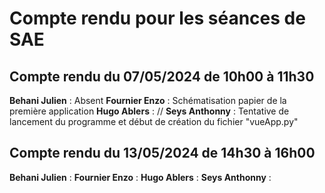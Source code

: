 # Compte rendu pour les séances de SAE

## Compte rendu du 07/05/2024 de 10h00 à 11h30

**Behani Julien** : Absent
**Fournier Enzo** : Schématisation papier de la première application
**Hugo Ablers** : //
**Seys Anthonny** : Tentative de lancement du programme et début de création du fichier "vueApp.py"

## Compte rendu du 13/05/2024 de 14h30 à 16h00

**Behani Julien** : 
**Fournier Enzo** : 
**Hugo Ablers** : 
**Seys Anthonny** : 